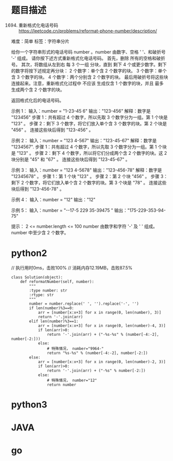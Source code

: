 # 题目描述

1694. 重新格式化电话号码  
https://leetcode.cn/problems/reformat-phone-number/description/  

难度：简单
标签：字符串分片

给你一个字符串形式的电话号码 number 。number 由数字、空格 ' '、和破折号 '-' 组成。
请你按下述方式重新格式化电话号码。
首先，删除 所有的空格和破折号。
其次，将数组从左到右 每 3 个一组 分块，直到 剩下 4 个或更少数字。剩下的数字将按下述规定再分块：
2 个数字：单个含 2 个数字的块。
3 个数字：单个含 3 个数字的块。
4 个数字：两个分别含 2 个数字的块。
最后用破折号将这些块连接起来。注意，重新格式化过程中 不应该 生成仅含 1 个数字的块，并且 最多 生成两个含 2 个数字的块。

返回格式化后的电话号码。

示例 1：
输入：number = "1-23-45 6"
输出："123-456"
解释：数字是 "123456"
步骤 1：共有超过 4 个数字，所以先取 3 个数字分为一组。第 1 个块是 "123" 。
步骤 2：剩下 3 个数字，将它们放入单个含 3 个数字的块。第 2 个块是 "456" 。
连接这些块后得到 "123-456" 。

示例 2：
输入：number = "123 4-567"
输出："123-45-67"
解释：数字是 "1234567".
步骤 1：共有超过 4 个数字，所以先取 3 个数字分为一组。第 1 个块是 "123" 。
步骤 2：剩下 4 个数字，所以将它们分成两个含 2 个数字的块。这 2 块分别是 "45" 和 "67" 。
连接这些块后得到 "123-45-67" 。

示例 3：
输入：number = "123 4-5678"
输出："123-456-78"
解释：数字是 "12345678" 。
步骤 1：第 1 个块 "123" 。
步骤 2：第 2 个块 "456" 。
步骤 3：剩下 2 个数字，将它们放入单个含 2 个数字的块。第 3 个块是 "78" 。
连接这些块后得到 "123-456-78" 。

示例 4：
输入：number = "12"
输出："12"

示例 5：
输入：number = "--17-5 229 35-39475 "
输出："175-229-353-94-75"

提示：
2 <= number.length <= 100
number 由数字和字符 '-' 及 ' ' 组成。
number 中至少含 2 个数字。

# python2

// 执行用时0ms，击败100%
// 消耗内存12.19MB，击败87.5%
```
class Solution(object):
    def reformatNumber(self, number):
        """
        :type number: str
        :rtype: str
        """
        number = number.replace(' ', '').replace('-', '')
        if len(number)%3==0:
            arr = [number[x:x+3] for x in range(0, len(number), 3)]
            return '-'.join(arr)
        elif len(number)%3==1:
            arr = [number[x:x+3] for x in range(0, len(number)-4, 3)]
            if len(arr)>0:
                return '-'.join(arr) + ("-%s-%s" % (number[-4:-2], number[-2:]))
            else:
                # 特殊情况， number="9964-"
                return "%s-%s" % (number[-4:-2], number[-2:])
        else:
            arr = [number[x:x+3] for x in range(0, len(number)-2, 3)]
            if len(arr)>0:
                return '-'.join(arr) + ("-%s" % number[-2:])
            else:
                # 特殊情况， number="12"
                return number
```

# python3 

# JAVA

# go
